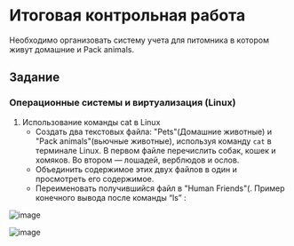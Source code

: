 # Итоговая контрольная работа
Необходимо организовать систему учета для питомника в котором живут домашние и Pack animals.

## Задание

### Операционные системы и виртуализация (Linux)

1. Использование команды cat в Linux
   - Создать два текстовых файла: "Pets"(Домашние животные) и "Pack animals"(вьючные животные), используя команду `cat` в терминале Linux. В первом файле перечислить собак, кошек и хомяков. Во втором — лошадей, верблюдов и ослов.
   - Объединить содержимое этих двух файлов в один и просмотреть его содержимое.
   - Переименовать получившийся файл в "Human Friends"(.
Пример конечного вывода после команды “ls” :

![image](https://github.com/SergGudini/Itog_specialisation/assets/119971642/cf96fac6-086b-4806-879a-4297cd4dfd36)

![image](https://github.com/SergGudini/Itog_specialisation/assets/119971642/7cfeeec5-df84-470f-a9da-c3f635a45576)

